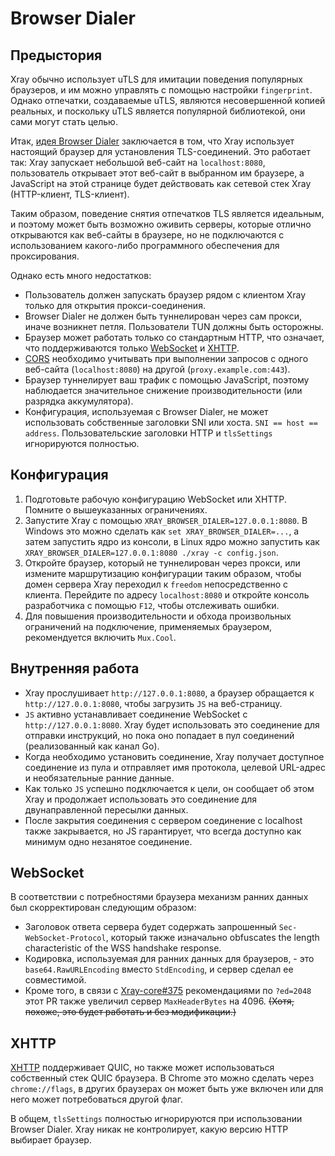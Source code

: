 # Browser Dialer

<Badge text="БЕТА" type="warning"/> <Badge text="v1.4.1+" type="warning"/>

## Предыстория

Xray обычно использует uTLS для имитации поведения популярных браузеров, и им можно управлять с помощью настройки `fingerprint`. Однако отпечатки, создаваемые uTLS, являются несовершенной копией реальных, и поскольку uTLS является популярной библиотекой, они сами могут стать целью.

Итак, [идея Browser Dialer](https://github.com/v2ray/discussion/issues/754#issuecomment-647934994) заключается в том, что Xray использует настоящий браузер для установления TLS-соединений. Это работает так: Xray запускает небольшой веб-сайт на `localhost:8080`, пользователь открывает этот веб-сайт в выбранном им браузере, а JavaScript на этой странице будет действовать как сетевой стек Xray (HTTP-клиент, TLS-клиент).

Таким образом, поведение снятия отпечатков TLS является идеальным, и поэтому может быть возможно оживить серверы, которые отлично открываются как веб-сайты в браузере, но не подключаются с использованием какого-либо программного обеспечения для проксирования.

Однако есть много недостатков:

* Пользователь должен запускать браузер рядом с клиентом Xray только для открытия прокси-соединения.
* Browser Dialer не должен быть туннелирован через сам прокси, иначе возникнет петля. Пользователи TUN должны быть осторожны.
* Браузер может работать только со стандартным HTTP, что означает, что поддерживаются только [WebSocket](../../transports/websocket.md) и [XHTTP](https://github.com/XTLS/Xray-core/discussions/4113).
* [CORS](https://developer.mozilla.org/en-US/docs/Web/HTTP/CORS) необходимо учитывать при выполнении запросов с одного веб-сайта (`localhost:8080`) на другой (`proxy.example.com:443`).
* Браузер туннелирует ваш трафик с помощью JavaScript, поэтому наблюдается значительное снижение производительности (или разрядка аккумулятора).
* Конфигурация, используемая с Browser Dialer, не может использовать собственные заголовки SNI или хоста. `SNI == host == address`. Пользовательские заголовки HTTP и `tlsSettings` игнорируются полностью.

## Конфигурация

1. Подготовьте рабочую конфигурацию WebSocket или XHTTP. Помните о вышеуказанных ограничениях.
2. Запустите Xray с помощью `XRAY_BROWSER_DIALER=127.0.0.1:8080`. В Windows это можно сделать как `set XRAY_BROWSER_DIALER=...`, а затем запустить ядро из консоли, в Linux ядро можно запустить как `XRAY_BROWSER_DIALER=127.0.0.1:8080 ./xray -c config.json`.
3. Откройте браузер, который не туннелирован через прокси, или измените маршрутизацию конфигурации таким образом, чтобы домен сервера Xray переходил к `freedom` непосредственно с клиента. Перейдите по адресу `localhost:8080` и откройте консоль разработчика с помощью `F12`, чтобы отслеживать ошибки.
4. Для повышения производительности и обхода произвольных ограничений на подключение, применяемых браузером, рекомендуется включить `Mux.Cool`.

## Внутренняя работа

- Xray прослушивает `http://127.0.0.1:8080`, а браузер обращается к `http://127.0.0.1:8080`, чтобы загрузить `JS` на веб-страницу.
- `JS` активно устанавливает соединение WebSocket с `http://127.0.0.1:8080`. Xray будет использовать это соединение для отправки инструкций, но пока оно попадает в пул соединений (реализованный как канал Go).
- Когда необходимо установить соединение, Xray получает доступное соединение из пула и отправляет имя протокола, целевой URL-адрес и необязательные ранние данные.
- Как только `JS` успешно подключается к цели, он сообщает об этом Xray и продолжает использовать это соединение для двунаправленной пересылки данных.
- После закрытия соединения с сервером соединение с localhost также закрывается, но JS гарантирует, что всегда доступно как минимум одно незанятое соединение.

## WebSocket

<Badge text="v1.4.1+" type="warning"/>

В соответствии с потребностями браузера механизм ранних данных был скорректирован следующим образом:

- Заголовок ответа сервера будет содержать запрошенный `Sec-WebSocket-Protocol`, который также изначально obfuscates the length characteristic of the WSS handshake response.
- Кодировка, используемая для ранних данных для браузеров, - это `base64.RawURLEncoding` вместо `StdEncoding`, и сервер сделал ее совместимой.
- Кроме того, в связи с [Xray-core#375](https://github.com/XTLS/Xray-core/pull/375) рекомендациями по `?ed=2048` этот PR также увеличил сервер `MaxHeaderBytes` на 4096. ~~(Хотя, похоже, это будет работать и без модификации.)~~

## XHTTP

<Badge text="v1.8.19+" type="warning"/>

[XHTTP](https://github.com/XTLS/Xray-core/discussions/4113) поддерживает QUIC, но также может использоваться собственный стек QUIC браузера. В Chrome это можно сделать через `chrome://flags`, в других браузерах он может быть уже включен или для него может потребоваться другой флаг.

В общем, `tlsSettings` полностью игнорируются при использовании Browser Dialer. Xray никак не контролирует, какую версию HTTP выбирает браузер.

